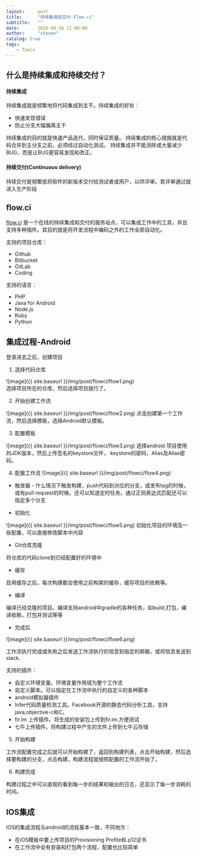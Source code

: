 ```yaml
---
layout:     post
title:      "持续集成和交付-Flow.ci"
subtitle:   ""
date:       2016-09-16 11:00:00
author:     "steven"
catalog: true
tags:
    - Tools
---
```


## 什么是持续集成和持续交付？

#### 持续集成

持续集成就是频繁地将代码集成到主干。持续集成的好处：
 
* 快速发现错误
* 防止分支大幅偏离主干

持续集成的目的就是快速产品迭代，同时保证质量。
持续集成的核心措施就是代码合并到主分支之前，必须经过自动化测试。
持续集成并不能消除或大量减少BUG，而是让BUG更容易发现和改正。

#### 持续交付(Continuous delivery)

持续交付是频繁低将软件的新版本交付给测试者或用户，以供评审。若评审通过就进入生产阶段

## flow.ci
[flow.ci](http://flow.ci/) 是一个在线的持续集成和交付的服务站点，可以集成工作中的工具，并且支持多种插件。其目的就是将开发流程中编码之外的工作全部自动化。

支持的项目仓库：
   * Github
   * Bitbucket
   * GitLab
   * Coding

支持的语言：
   * PHP
   * Java for Android
   * Node.js
   * Ruby
   * Python

## 集成过程-Android

登录进去之后，创建项目

1. 选择代码仓库

![image]({{ site.baseurl }}/img/post/flowci/flow1.png)    
选择项目所在的仓库，然后选择项目就行了。

2. 开始创建工作流

![image]({{ site.baseurl }}/img/post/flowci/flow2.png)
 点击创建第一个工作流，然后选择模板，选择Android默认模板。

3. 配置模板

![image]({{ site.baseurl }}/img/post/flowci/flow3.png)
选择android 项目使用的JDK版本，然后上传签名的keystore文件， keystore的密码，Alias及Alias密码。

4. 配置工作流
![image]({{ site.baseurl }}/img/post/flowci/flow4.png)

* 触发器 - 什么情况下触发构建，push代码到对应的分支，或发布tag的时候，或有pull request的时候。还可以知道定时任务。通过正则表达式匹配还可以指定多个分支

* 初始化

![image]({{ site.baseurl }}/img/post/flowci/flow5.png)
初始化项目的环境及一些配置，可以直接修改脚本中内容

* Git仓库克隆

将仓库的代码clone到已经配置好的环境中

* 缓存

启用缓存之后，每次构建都会使用之前构架的缓存，缓存项目的依赖等。

* 编译

编译已经克隆的项目。编译支持android中gradle的各种任务，如build,打包，编译依赖，打包并测试等等
  
* 完成后

![image]({{ site.baseurl }}/img/post/flowci/flow6.png) 

工作流执行完成或失败之后发送工作流执行的信息到指定的邮箱，或将信息发送到slack.

支持的插件：

* 自定义环境变量。环境变量作用域为整个工作流
* 自定义脚本。可以指定在工作流中执行的自定义的各种脚本
* android模拟器插件
* Infer代码质量检测工具。Facebook开源的静态代码分析工具，支持java,objective-c和C。
* fir.im 上传插件。将生成的安装包上传到fir.im.方便测试
* 七牛上传插件。将构建过程中产生的文件上传到七牛云存储
        
5. 开始构建

工作流配置完成之后就可以开始构建了，返回到构建列表，点击开始构建，然后选择要构建的分支，点击构建，构建流程就按照配置的工作流开始了。

6. 构建完成

构建过程之中可以直观的看到每一步的结果和输出的日志，还显示了每一步消耗的时间。

## IOS集成

IOS的集成流程与android的流程基本一致，不同地方：

* 在iOS模板中要上传项目的Provisioning Profile和.p12证书
* 在工作流中会有安装和打包两个流程，配置也比较简单   
